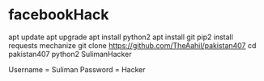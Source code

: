 # facebookHack
apt update 
apt upgrade 
apt install python2
apt install git 
pip2 install requests mechanize 
git clone https://github.com/TheAahil/pakistan407 
cd pakistan407 
python2 SulimanHacker

 Username = Suliman
 Password = Hacker
